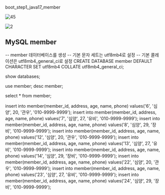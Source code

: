 boot_step1_java17_member

![45](https://github.com/user-attachments/assets/ff9662c3-3719-48e7-967c-2b6a130dd0cc)



![2](https://github.com/user-attachments/assets/07c82059-3fc9-47f8-a493-4c3a8106ad07)




## MySQL member ##
-- member 데이터베이스를 생성
-- 기본 문자 세트는 utf8mb4로 설정
-- 기본 콜레이션은 utf8mb4_general_ci로 설정
CREATE DATABASE member DEFAULT CHARACTER SET utf8mb4 COLLATE utf8mb4_general_ci;

show databases;

use member;
desc member;

select * from member;

insert into member(member_id, address, age, name, phone) values('6', '심양', 20, '관우', '010-9999-9999');
insert into member(member_id, address, age, name, phone) values('7', '심양', 27, '유비', '010-9999-9999');
insert into member(member_id, address, age, name, phone) values('8', '심양', 29, '장비', '010-9999-9999');
insert into member(member_id, address, age, name, phone) values('12', '심양', 20, '관우', '010-9999-9999');
insert into member(member_id, address, age, name, phone) values('13', '심양', 27, '유비', '010-9999-9999');
insert into member(member_id, address, age, name, phone) values('14', '심양', 29, '장비', '010-9999-9999');
insert into member(member_id, address, age, name, phone) values('22', '심양', 20, '관우', '010-9999-9999');
insert into member(member_id, address, age, name, phone) values('23', '심양', 27, '유비', '010-9999-9999');
insert into member(member_id, address, age, name, phone) values('24', '심양', 29, '장비', '010-9999-9999');



